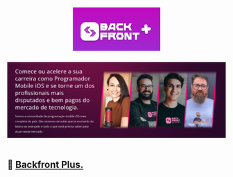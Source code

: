 <h1 align="center">
       <img src="./images/backfrontpluslogo.png" with="100" height="100"/>
</h1>

<div align="center">
       <img src="./images/backfrontplusimage.png"/>
</div>

</br>

## 🚀 [Backfront Plus.](https://backfront.com.br/backfrontplus/)
